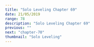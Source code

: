 ```yaml
---
title: "Solo Leveling Chapter 69"
date: 21/05/2019
range: 78
description: "Solo Leveling Chapter 69"
previous: ""
next: "chapter-70"
thumbnail: "Solo Leveling"
---
```

